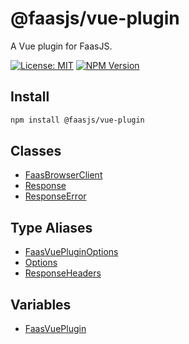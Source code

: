 # @faasjs/vue-plugin

A Vue plugin for FaasJS.

[![License: MIT](https://img.shields.io/npm/l/@faasjs/vue-plugin.svg)](https://github.com/faasjs/faasjs/blob/main/packages/vue-plugin/LICENSE)
[![NPM Version](https://img.shields.io/npm/v/@faasjs/vue-plugin.svg)](https://www.npmjs.com/package/@faasjs/vue-plugin)

## Install

```sh
npm install @faasjs/vue-plugin
```

## Classes

- [FaasBrowserClient](classes/FaasBrowserClient.md)
- [Response](classes/Response.md)
- [ResponseError](classes/ResponseError.md)

## Type Aliases

- [FaasVuePluginOptions](type-aliases/FaasVuePluginOptions.md)
- [Options](type-aliases/Options.md)
- [ResponseHeaders](type-aliases/ResponseHeaders.md)

## Variables

- [FaasVuePlugin](variables/FaasVuePlugin.md)
